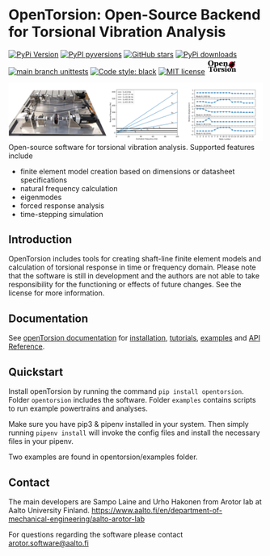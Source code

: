 # OpenTorsion: Open-Source Backend for Torsional Vibration Analysis

[![PyPi Version](https://img.shields.io/pypi/v/opentorsion.svg)](https://pypi.org/project/opentorsion)
[![PyPI pyversions](https://img.shields.io/pypi/pyversions/opentorsion.svg)](https://pypi.org/pypi/opentorsion/)
[![GitHub stars](https://img.shields.io/github/stars/Aalto-Arotor/openTorsion.svg)](https://github.com/Aalto-Arotor/openTorsion)
[![PyPi downloads](https://img.shields.io/pypi/dm/opentorsion.svg)](https://pypistats.org/packages/opentorsion)
[![main branch unittests](https://github.com/aalto-arotor/opentorsion/actions/workflows/unittest.yml/badge.svg?branch=main)](https://github.com/Aalto-Arotor/openTorsion/tree/main/opentorsion/tests)
[![Code style: black](https://img.shields.io/badge/code%20style-black-000000.svg)](https://github.com/psf/black)
[![MIT license](https://img.shields.io/badge/License-MIT-blue.svg)](https://github.com/Aalto-Arotor/openTorsion/blob/main/LICENSE)
<img src="./figures/opentorsion_logo.png" width="60">

![Small-scale marine thruster testbench](./figures/testbench_all.png "Small-scale marine thruster testbench")
Open-source software for torsional vibration analysis. Supported features include
* finite element model creation based on dimensions or datasheet specifications
* natural frequency calculation
* eigenmodes
* forced response analysis
* time-stepping simulation

## Introduction
OpenTorsion includes tools for creating shaft-line finite element models and calculation of torsional response in time or frequency domain.
Please note that the software is still in development and the authors are not able to take responsibility for the functioning or effects of future changes. See the license for more information.

## Documentation

See [openTorsion documentation](https://aalto-arotor.github.io/openTorsion/) for [installation](https://aalto-arotor.github.io/openTorsion/installation.html), [tutorials](https://aalto-arotor.github.io/openTorsion/tutorials.html), [examples](https://aalto-arotor.github.io/openTorsion/opentorsion.examples.html) and [API Reference](https://aalto-arotor.github.io/openTorsion/opentorsion.html).

## Quickstart
Install openTorsion by running the command ```pip install opentorsion```. Folder ```opentorsion``` includes the software. Folder ```examples``` contains scripts to run example powertrains and analyses.

Make sure you have pip3 & pipenv installed in your system. Then simply running ```pipenv install``` will invoke the config files and install the necessary files in your pipenv.

Two examples are found in opentorsion/examples folder.

## Contact
The main developers are Sampo Laine and Urho Hakonen from Arotor lab at Aalto University Finland.
https://www.aalto.fi/en/department-of-mechanical-engineering/aalto-arotor-lab

For questions regarding the software please contact arotor.software@aalto.fi
